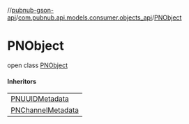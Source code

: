 //[pubnub-gson-api](../../../index.md)/[com.pubnub.api.models.consumer.objects_api](../index.md)/[PNObject](index.md)

# PNObject

open class [PNObject](index.md)

#### Inheritors

| |
|---|
| [PNUUIDMetadata](../../com.pubnub.api.models.consumer.objects_api.uuid/-p-n-u-u-i-d-metadata/index.md) |
| [PNChannelMetadata](../../com.pubnub.api.models.consumer.objects_api.channel/-p-n-channel-metadata/index.md) |
